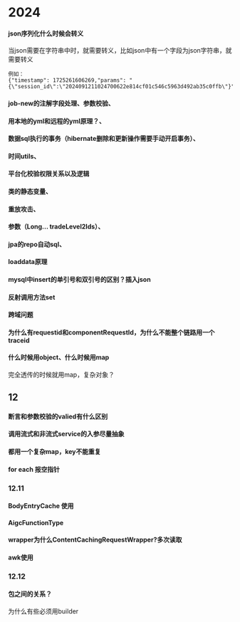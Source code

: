 # 2024
#### json序列化什么时候会转义
当json需要在字符串中时，就需要转义，比如json中有一个字段为json字符串，就需要转义

    例如：
    {"timestamp": 1725261606269,"params": "{\"session_id\":\"2024091211024700622e814cf01c546c5963d492ab35c0ffb\"}"
#### job-new的注解字段处理、参数校验、
#### 用本地的yml和远程的yml原理？、
#### 数据sql执行的事务（hibernate删除和更新操作需要手动开启事务）、
#### 时间utils、
#### 平台化校验权限关系以及逻辑
#### 类的静态变量、
#### 重放攻击、
#### 参数（Long... tradeLevel2Ids）、
#### jpa的repo自动sql、
#### loaddata原理
#### mysql中insert的单引号和双引号的区别？插入json
#### 反射调用方法set
#### 跨域问题
#### 为什么有requestid和componentRequestId，为什么不能整个链路用一个traceid
#### 什么时候用object、什么时候用map
完全透传的时候就用map，复杂对象？
## 12
#### 断言和参数校验的valied有什么区别
#### 调用流式和非流式service的入参尽量抽象
#### 都用一个复杂map，key不能重复
#### for each 报空指针
### 12.11
#### BodyEntryCache 使用
#### AigcFunctionType
#### wrapper为什么ContentCachingRequestWrapper?多次读取
#### awk使用
### 12.12
#### 包之间的关系？
为什么有些必须用builder

<!--stackedit_data:
eyJoaXN0b3J5IjpbNDY1NTk1ODUsMTI2NjE3NDYwMiwtMjA5OD
g3NzQ5LC0xOTk3MDI1NzI5LDg5ODM3MzMzMCwtNTUwODMwNDU3
LDM2ODI0MzYsLTEwNzE1MjQzMjksMTk2MTIzODQwLDczMDk5OD
ExNl19
-->